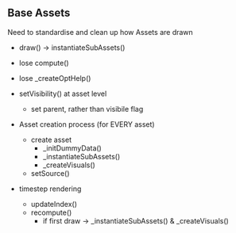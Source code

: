
Base Assets
-----------

Need to standardise and clean up how Assets are drawn

* draw() -> instantiateSubAssets()
* lose compute()
* lose _createOptHelp()
* setVisibility() at asset level
	* set parent, rather than visibile flag

* Asset creation process (for EVERY asset)
	* create asset
		* _initDummyData()
		* _instantiateSubAssets()
		* _createVisuals()
	* setSource()

* timestep rendering
	* updateIndex()
	* recompute()
		* if first draw -> _instantiateSubAssets() & _createVisuals()